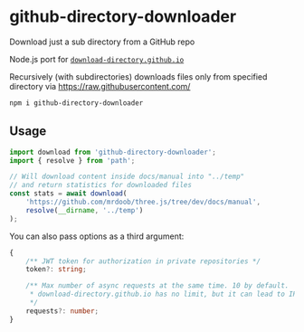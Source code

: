 # github-directory-downloader

Download just a sub directory from a GitHub repo

Node.js port for [`download-directory.github.io`](https://github.com/download-directory/download-directory.github.io)

Recursively (with subdirectories) downloads files only from specified directory via https://raw.githubusercontent.com/
 

```sh
npm i github-directory-downloader
```

## Usage
```typescript
import download from 'github-directory-downloader';
import { resolve } from 'path';

// Will download content inside docs/manual into "../temp" 
// and return statistics for downloaded files
const stats = await download(
    'https://github.com/mrdoob/three.js/tree/dev/docs/manual',
    resolve(__dirname, '../temp')
);
```

You can also pass options as a third argument:
```typescript
{
    /** JWT token for authorization in private repositories */
    token?: string;

    /** Max number of async requests at the same time. 10 by default.
     * download-directory.github.io has no limit, but it can lead to IP blocking
     */
    requests?: number;
}
```